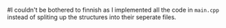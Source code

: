 #I couldn't be bothered to finnish as I implemented all the code in `main.cpp` instead of spliting up the structures into their seperate files.
